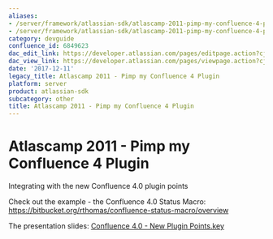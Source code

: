 ```yaml
---
aliases:
- /server/framework/atlassian-sdk/atlascamp-2011-pimp-my-confluence-4-plugin-6849623.html
- /server/framework/atlassian-sdk/atlascamp-2011-pimp-my-confluence-4-plugin-6849623.md
category: devguide
confluence_id: 6849623
dac_edit_link: https://developer.atlassian.com/pages/editpage.action?cjm=wozere&pageId=6849623
dac_view_link: https://developer.atlassian.com/pages/viewpage.action?cjm=wozere&pageId=6849623
date: '2017-12-11'
legacy_title: Atlascamp 2011 - Pimp my Confluence 4 Plugin
platform: server
product: atlassian-sdk
subcategory: other
title: Atlascamp 2011 - Pimp my Confluence 4 Plugin
---
```

# Atlascamp 2011 - Pimp my Confluence 4 Plugin

Integrating with the new Confluence 4.0 plugin points

Check out the example - the Confluence 4.0 Status Macro: <a href="https://bitbucket.org/rthomas/confluence-status-macro/overview" class="uri external-link">https://bitbucket.org/rthomas/confluence-status-macro/overview</a>

The presentation slides: [Confluence 4.0 - New Plugin Points.key](https://dac-lf.prod.atl-paas.net/server/framework/atlassian-sdk/attachments/6849623/7078095.key)
























































































































